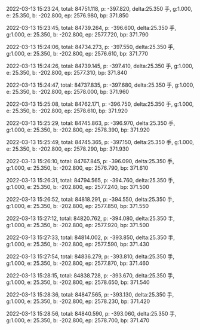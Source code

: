 2022-03-13 15:23:24, total: 84751.118, p: -397.820, delta:25.350 手, g:1.000, e: 25.350, b: -202.800, ep: 2576.980, bp: 371.850

2022-03-13 15:23:45, total: 84739.264, p: -396.600, delta:25.350 手, g:1.000, e: 25.350, b: -202.800, ep: 2577.720, bp: 371.790

2022-03-13 15:24:06, total: 84734.273, p: -397.550, delta:25.350 手, g:1.000, e: 25.350, b: -202.800, ep: 2576.610, bp: 371.770

2022-03-13 15:24:26, total: 84739.145, p: -397.410, delta:25.350 手, g:1.000, e: 25.350, b: -202.800, ep: 2577.310, bp: 371.840

2022-03-13 15:24:47, total: 84737.835, p: -397.680, delta:25.350 手, g:1.000, e: 25.350, b: -202.800, ep: 2578.000, bp: 371.960

2022-03-13 15:25:08, total: 84762.171, p: -396.750, delta:25.350 手, g:1.000, e: 25.350, b: -202.800, ep: 2578.610, bp: 371.920

2022-03-13 15:25:29, total: 84745.863, p: -396.970, delta:25.350 手, g:1.000, e: 25.350, b: -202.800, ep: 2578.390, bp: 371.920

2022-03-13 15:25:49, total: 84745.365, p: -397.150, delta:25.350 手, g:1.000, e: 25.350, b: -202.800, ep: 2578.290, bp: 371.930

2022-03-13 15:26:10, total: 84767.845, p: -396.090, delta:25.350 手, g:1.000, e: 25.350, b: -202.800, ep: 2576.790, bp: 371.610

2022-03-13 15:26:31, total: 84794.565, p: -394.760, delta:25.350 手, g:1.000, e: 25.350, b: -202.800, ep: 2577.240, bp: 371.500

2022-03-13 15:26:52, total: 84818.291, p: -394.550, delta:25.350 手, g:1.000, e: 25.350, b: -202.800, ep: 2577.850, bp: 371.550

2022-03-13 15:27:12, total: 84820.762, p: -394.080, delta:25.350 手, g:1.000, e: 25.350, b: -202.800, ep: 2577.920, bp: 371.500

2022-03-13 15:27:33, total: 84814.002, p: -393.850, delta:25.350 手, g:1.000, e: 25.350, b: -202.800, ep: 2577.590, bp: 371.430

2022-03-13 15:27:54, total: 84836.279, p: -393.810, delta:25.350 手, g:1.000, e: 25.350, b: -202.800, ep: 2577.870, bp: 371.460

2022-03-13 15:28:15, total: 84838.728, p: -393.670, delta:25.350 手, g:1.000, e: 25.350, b: -202.800, ep: 2578.650, bp: 371.540

2022-03-13 15:28:36, total: 84847.565, p: -393.130, delta:25.350 手, g:1.000, e: 25.350, b: -202.800, ep: 2578.230, bp: 371.420

2022-03-13 15:28:56, total: 84840.590, p: -393.060, delta:25.350 手, g:1.000, e: 25.350, b: -202.800, ep: 2578.700, bp: 371.470